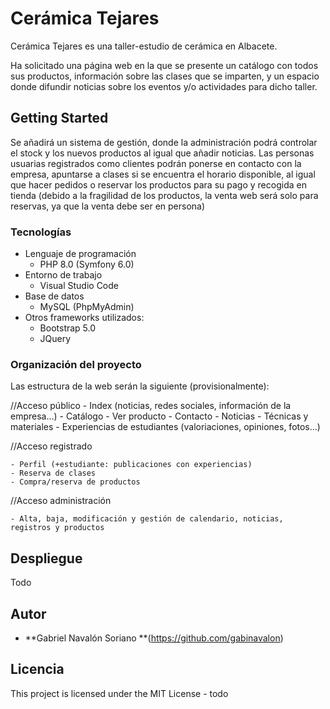 # Cerámica Tejares

Cerámica Tejares es una taller-estudio de cerámica en Albacete.

Ha solicitado una página web en la que se presente un catálogo con todos sus productos, 
información sobre las clases que se imparten, y un espacio donde difundir noticias
sobre los eventos y/o actividades para dicho taller.

## Getting Started

Se añadirá un sistema de gestión, donde la administración podrá
controlar el stock y los nuevos productos al igual que añadir noticias. Las personas usuarias 
registrados como clientes podrán ponerse en contacto con la empresa, apuntarse a clases
si se encuentra el horario disponible, al igual que hacer pedidos o reservar los productos
para su pago y recogida en tienda (debido a la fragilidad de los productos, la venta web
será solo para reservas, ya que la venta debe ser en persona)

### Tecnologías

 - Lenguaje de programación
    - PHP 8.0 (Symfony 6.0) 
 - Entorno de trabajo
    - Visual Studio Code
 - Base de datos
    - MySQL (PhpMyAdmin)
 - Otros frameworks utilizados:
    - Bootstrap 5.0
    - JQuery
   

### Organización del proyecto

Las estructura de la web serán la siguiente (provisionalmente):

//Acceso público
    - Index (noticias, redes sociales, información de la empresa...)
    - Catálogo
    - Ver producto
    - Contacto
    - Noticias
    - Técnicas y materiales
    - Experiencias de estudiantes (valoriaciones, opiniones, fotos...)

//Acceso registrado

    - Perfil (+estudiante: publicaciones con experiencias)
    - Reserva de clases
    - Compra/reserva de productos

//Acceso administración

    - Alta, baja, modificación y gestión de calendario, noticias, registros y productos

## Despliegue

Todo

## Autor

* **Gabriel Navalón Soriano **(https://github.com/gabinavalon)

## Licencia

This project is licensed under the MIT License - todo

